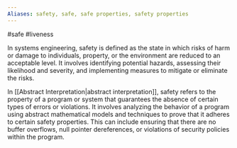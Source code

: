 ```yaml
---
Aliases: safety, safe, safe properties, safety properties
---
```

#safe #liveness

In systems engineering, safety is defined as the state in which risks of harm or damage to individuals, property, or the environment are reduced to an acceptable level. It involves identifying potential hazards, assessing their likelihood and severity, and implementing measures to mitigate or eliminate the risks.

In [[Abstract Interpretation|abstract interpretation]], safety refers to the property of a program or system that guarantees the absence of certain types of errors or violations. It involves analyzing the behavior of a program using abstract mathematical models and techniques to prove that it adheres to certain safety properties. This can include ensuring that there are no buffer overflows, null pointer dereferences, or violations of security policies within the program.